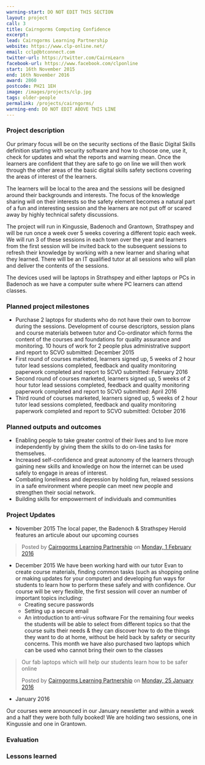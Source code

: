 ```yaml
---
warning-start: DO NOT EDIT THIS SECTION
layout: project
call: 3
title: Cairngorms Computing Confidence 
excerpt: 
lead: Cairngorms Learning Partnership
website: https://www.clp-online.net/
email: cclp@btconnect.com
twitter-url: https://twitter.com/CairnLearn
facebook-url: https://www.facebook.com/clponline
start: 16th November 2015
end: 16th November 2016
award: 2860
postcode: PH21 1EH
image: /images/projects/clp.jpg
tags: older-people
permalink: /projects/cairngorms/
warning-end: DO NOT EDIT ABOVE THIS LINE
---
```


### Project description

Our primary focus will be on the security sections of the Basic Digital Skills definition starting with security software and how to choose one, use it, check for updates and what the reports and warning mean. Once the learners are confident that they are safe to go on line we will then work through the other areas of the basic digital skills safety sections covering the areas of interest of the learners. 

The learners will be local to the area and the sessions will be designed around their backgrounds and interests. The focus of the knowledge sharing will on their interests so the safety element becomes a natural part of a fun and interesting session and the learners are not put off or scared away by highly technical safety discussions.

The project will run in Kingussie, Badenoch and Grantown, Strathspey and will be run once a week over 5 weeks covering a different topic each week. We will run 3 of these sessions in each town over the year and learners from the first session will be invited back to the subsequent sessions to refresh their knowledge by working with a new learner and sharing what they learned. There will be an IT qualified tutor at all sessions who will plan and deliver the contents of the sessions. 

The devices used will be laptops in Strathspey and either laptops or PCs in Badenoch as we have a computer suite where PC learners can attend classes.

### Planned project milestones

* Purchase 2 laptops for students who do not have their own to borrow during the sessions. Development of course descriptors, session plans and course materials between tutor and Co-ordinator which forms the content of the courses and foundations for quality assurance and monitoring. 10 hours of work for 2 people plus administrative support and report to SCVO submitted: December 2015
* First round of courses marketed, learners signed up, 5 weeks of 2 hour tutor lead sessions completed, feedback and quality monitoring paperwork completed and report to SCVO submitted: February 2016
* Second round of courses marketed, learners signed up, 5 weeks of 2 hour tutor lead sessions completed, feedback and quality monitoring paperwork completed and report to SCVO submitted: April 2016
* Third round of courses marketed, learners signed up, 5 weeks of 2 hour tutor lead sessions completed, feedback and quality monitoring paperwork completed and report to SCVO submitted: October 2016


### Planned outputs and outcomes

* Enabling people to take greater control of their lives and to live more independently by giving them the skills to do on-line tasks for themselves.
* Increased self-confidence and great autonomy of the learners through gaining new skills and knowledge on how the internet can be used safely to engage in areas of interest.
* Combating loneliness and depression by holding fun, relaxed sessions in a safe environment where people can meet new people and strengthen their social network.
* Building skills for empowerment of individuals and communities

### Project Updates

* November 2015
The local paper, the Badenoch & Strathspey Herold features an articule about our upcoming courses 

<div id="fb-root"></div><script>(function(d, s, id) {  var js, fjs = d.getElementsByTagName(s)[0];  if (d.getElementById(id)) return;  js = d.createElement(s); js.id = id;  js.src = "//connect.facebook.net/en_GB/sdk.js#xfbml=1&version=v2.3";  fjs.parentNode.insertBefore(js, fjs);}(document, 'script', 'facebook-jssdk'));</script><div class="fb-post" data-href="https://www.facebook.com/clponline/photos/a.720440954758883.1073741833.435969833205998/723497171119928/?type=3" data-width="500"><div class="fb-xfbml-parse-ignore"><blockquote cite="https://www.facebook.com/clponline/photos/a.720440954758883.1073741833.435969833205998/723497171119928/?type=3">Posted by <a href="https://www.facebook.com/clponline/">Cairngorms Learning Partnership</a> on&nbsp;<a href="https://www.facebook.com/clponline/photos/a.720440954758883.1073741833.435969833205998/723497171119928/?type=3">Monday, 1 February 2016</a></blockquote></div></div>


* December 2015
We have been working hard with our tutor Evan to create course materials, finding common tasks (such as shopping online or making updates for your computer) and developing fun ways for students to learn how to perform these safely and with confidence. Our course will be very flexible, the first session will cover an number of important topics including: 
   * Creating secure passwords
   * Setting up a secure email
   * An introduction to anti-virus software
For the remaining four weeks the students will be able to select from different topics so that the course suits their needs & they can discover how to do the things they want to do at home, without be held back by safety or security concerns. 
This month we have also purchased two laptops which can be used who cannot bring their own to the classes

<div id="fb-root"></div><script>(function(d, s, id) {  var js, fjs = d.getElementsByTagName(s)[0];  if (d.getElementById(id)) return;  js = d.createElement(s); js.id = id;  js.src = "//connect.facebook.net/en_GB/sdk.js#xfbml=1&version=v2.3";  fjs.parentNode.insertBefore(js, fjs);}(document, 'script', 'facebook-jssdk'));</script><div class="fb-post" data-href="https://www.facebook.com/clponline/posts/720440964758882:0" data-width="500"><div class="fb-xfbml-parse-ignore"><blockquote cite="https://www.facebook.com/clponline/posts/720440964758882:0"><p>Our fab laptops which will help our students learn how to be safer online</p>Posted by <a href="https://www.facebook.com/clponline/">Cairngorms Learning Partnership</a> on&nbsp;<a href="https://www.facebook.com/clponline/posts/720440964758882:0">Monday, 25 January 2016</a></blockquote></div></div>


* January 2016

Our courses were announced in our January newsletter and within a week and a half they were both fully booked! We are holding two sessions, one in Kingussie and one in Grantown. 

### Evaluation


### Lessons learned



